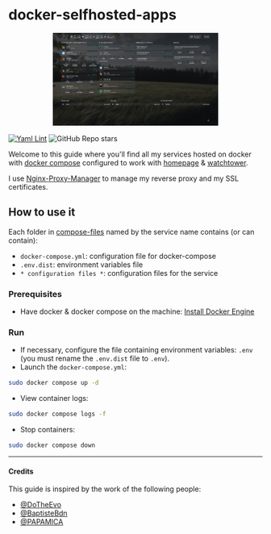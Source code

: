# docker-selfhosted-apps

<p align="center">
  <picture>
    <source media="(prefers-color-scheme: dark)" srcset="images/homepage.png">
    <img src="images/homepage.png" width="65%">
  </picture>
</p>

[![Yaml Lint](https://github.com/Lindwen/docker-selfhosted-apps/actions/workflows/yaml-lint.yml/badge.svg)](https://github.com/Lindwen/docker-selfhosted-apps/actions/workflows/yaml-lint.yml)
![GitHub Repo stars](https://img.shields.io/github/stars/Lindwen/docker-selfhosted-apps)


Welcome to this guide where you'll find all my services hosted on docker with [docker compose](https://docs.docker.com/compose/) configured to work with [homepage](https://github.com/gethomepage/homepage) & [watchtower](https://github.com/containrrr/watchtower).

I use [Nginx-Proxy-Manager](https://github.com/NginxProxyManager/nginx-proxy-manager) to manage my reverse proxy and my SSL certificates.

## How to use it

Each folder in [compose-files](./compose-files/) named by the service name contains (or can contain):
  - `docker-compose.yml`: configuration file for docker-compose
  - `.env.dist`: environment variables file
  - `* configuration files *`: configuration files for the service

### Prerequisites

* Have docker & docker compose on the machine: [Install Docker Engine](https://docs.docker.com/engine/install/)

### Run

* If necessary, configure the file containing environment variables: `.env` (you must rename the `.env.dist` file to `.env`).
* Launch the `docker-compose.yml`:
```bash
sudo docker compose up -d
```
* View container logs:
```bash
sudo docker compose logs -f
```
* Stop containers:
```bash
sudo docker compose down
```

---

#### Credits

This guide is inspired by the work of the following people:
* [@DoTheEvo](https://github.com/DoTheEvo/selfhosted-apps-docker)
* [@BaptisteBdn](https://github.com/BaptisteBdn/docker-selfhosted-apps)
* [@PAPAMICA](https://github.com/PAPAMICA/docker-compose-collection)